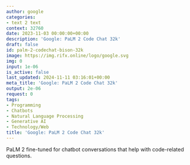 ```yaml
---
author: google
categories:
- text 2 text
context: 32760
date: 2023-11-03 00:00:00+00:00
description: 'Google: PaLM 2 Code Chat 32k'
draft: false
id: palm-2-codechat-bison-32k
image: https://img.rifx.online/logo/google.svg
img: 0
input: 1e-06
is_active: false
last_updated: 2024-11-11 03:16:01+00:00
meta_title: 'Google: PaLM 2 Code Chat 32k'
output: 2e-06
request: 0
tags:
- Programming
- Chatbots
- Natural Language Processing
- Generative AI
- Technology/Web
title: 'Google: PaLM 2 Code Chat 32k'
---
```
















PaLM 2 fine-tuned for chatbot conversations that help with code-related questions.

